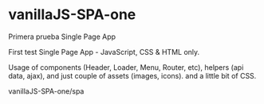 # vanillaJS-SPA-one
Primera prueba Single Page App 

First test Single Page App - JavaScript, CSS & HTML only.

Usage of components (Header, Loader, Menu, Router, etc), 
helpers (api data, ajax), and just couple of assets (images, icons).
and a little bit of CSS.


vanillaJS-SPA-one/spa

